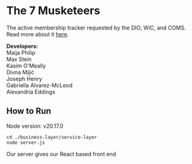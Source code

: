 # The 7 Musketeers 
The active membership tracker requested by the DIO, WiC, and COMS. Read more about it [here](https://www.notion.so/Project-Definition-13872d93e9d18088acfade585ccba52e).

**Developers:**\
Maija Philip\
Max Stein\
Kasim O'Meally\
Divna Mijić\
Joseph Henry\
Gabriella Alvarez-McLeod\
Alexandria Eddings


## How to Run
Node version: v20.17.0
```
cd ./business-layer/service-layer
node server.js
```

Our server gives our React based front end
